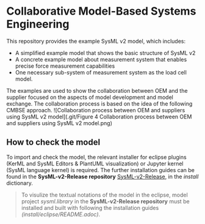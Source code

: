 # Collaborative Model-Based Systems Engineering
This repository provides the example SysML v2 model, which includes:
* A simplified example model that shows the basic structure of SysML v2 
* A concrete example model about measurement system that enables precise force measurement capabilities 
* One necessary sub-system of measurement system as the load cell model.  

The examples are used to show the collaboration between OEM and the supplier focused on the aspects of model development and model exchange. The collaboration process is based on the idea of the following CMBSE approach. 
![Collaboration process between OEM and suppliers using SysML v2 model](.git/Figure 4 Collaboration process between OEM and suppliers using SysML v2 model.png)


## How to check the model
To import and check the model, the relevant installer for eclipse plugins (KerML and SysML Editors & PlantUML visualization) or Jupyter kernel (SysML language kernel) is required. 
The further installation guides can be found in the **SysML-v2-Release repository** [SysML-v2-Release](https://github.com/Systems-Modeling/SysML-v2-Release/tree/master), in the _install_ dictionary.
> To visulize the textual notations of the model in the eclipse, model project _sysml.library_ in the **SysML-v2-Release repository** must be installed and built with following the installation guides _(install/eclipse/README.adoc)_. 

